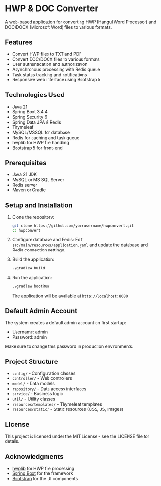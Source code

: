 # HWP & DOC Converter

A web-based application for converting HWP (Hangul Word Processor) and DOC/DOCX (Microsoft Word) files to various formats.

## Features

- Convert HWP files to TXT and PDF
- Convert DOC/DOCX files to various formats
- User authentication and authorization
- Asynchronous processing with Redis queue
- Task status tracking and notifications
- Responsive web interface using Bootstrap 5

## Technologies Used

- Java 21
- Spring Boot 3.4.4
- Spring Security 6
- Spring Data JPA & Redis
- Thymeleaf
- MySQL/MSSQL for database
- Redis for caching and task queue
- hwplib for HWP file handling
- Bootstrap 5 for front-end

## Prerequisites

- Java 21 JDK
- MySQL or MS SQL Server
- Redis server
- Maven or Gradle

## Setup and Installation

1. Clone the repository:
   ```bash
   git clone https://github.com/yourusername/hwpconvert.git
   cd hwpconvert
   ```

2. Configure database and Redis:
   Edit `src/main/resources/application.yaml` and update the database and Redis connection settings.

3. Build the application:
   ```bash
   ./gradlew build
   ```

4. Run the application:
   ```bash
   ./gradlew bootRun
   ```
   
   The application will be available at `http://localhost:8080`

## Default Admin Account

The system creates a default admin account on first startup:
- Username: admin
- Password: admin

Make sure to change this password in production environments.

## Project Structure

- `config/` - Configuration classes
- `controller/` - Web controllers
- `model/` - Data models
- `repository/` - Data access interfaces
- `service/` - Business logic
- `util/` - Utility classes
- `resources/templates/` - Thymeleaf templates
- `resources/static/` - Static resources (CSS, JS, images)

## License

This project is licensed under the MIT License - see the LICENSE file for details.

## Acknowledgments

- [hwplib](https://github.com/neolord0/hwplib) for HWP file processing
- [Spring Boot](https://spring.io/projects/spring-boot) for the framework
- [Bootstrap](https://getbootstrap.com/) for the UI components 